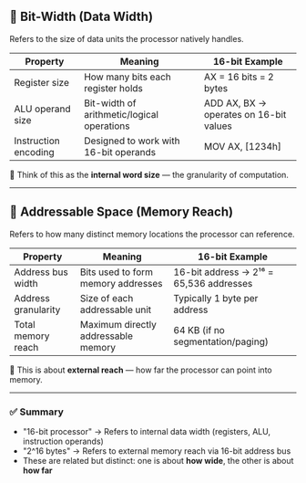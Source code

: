 ## 🔹 Bit-Width (Data Width)
Refers to the size of data units the processor natively handles.

| Property            | Meaning                                  | 16-bit Example                        |
|---------------------|-------------------------------------------|----------------------------------------|
| Register size       | How many bits each register holds         | AX = 16 bits = 2 bytes                 |
| ALU operand size    | Bit-width of arithmetic/logical operations| ADD AX, BX → operates on 16-bit values |
| Instruction encoding| Designed to work with 16-bit operands     | MOV AX, [1234h]                        |

🧩 Think of this as the **internal word size** — the granularity of computation.

---

## 🔹 Addressable Space (Memory Reach)
Refers to how many distinct memory locations the processor can reference.

| Property            | Meaning                                  | 16-bit Example                        |
|---------------------|-------------------------------------------|----------------------------------------|
| Address bus width   | Bits used to form memory addresses        | 16-bit address → 2¹⁶ = 65,536 addresses|
| Address granularity | Size of each addressable unit             | Typically 1 byte per address           |
| Total memory reach  | Maximum directly addressable memory       | 64 KB (if no segmentation/paging)      |

🧩 This is about **external reach** — how far the processor can point into memory.


---

### ✅ Summary

- "16-bit processor" → Refers to internal data width (registers, ALU, instruction operands)
- "2^16 bytes" → Refers to external memory reach via 16-bit address bus
- These are related but distinct: one is about **how wide**, the other is about **how far**
